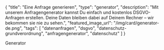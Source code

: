 {
    "title": "Eine Anfrage generieren",
    "type": "generator",
    "description": "Mit unserem Anfragengenerator kannst Du einfach und kostenlos DSGVO-Anfragen erstellen. Deine Daten bleiben dabei auf Deinem Rechner – wir bekommen sie nie zu sehen.",
    "featured_image_url": "/img/card/generator-de.png",
    "tags": [ "datenanfragen", "dsgvo", "datenschutz-grundverordnung", "anfragengenerator", "datenschutz" ]
}
 
Generator
